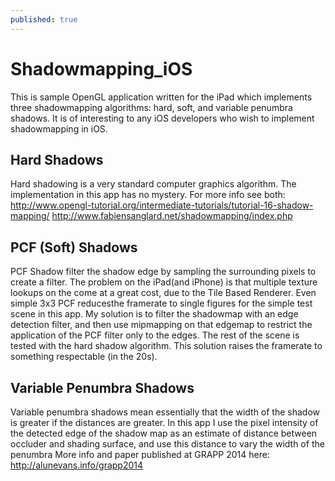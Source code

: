 ```yaml
---
published: true
---
```


Shadowmapping_iOS
=================
This is sample OpenGL application written for the iPad which implements three shadowmapping algorithms: hard, soft, and variable penumbra shadows. It is of interesting to any iOS developers who wish to implement shadowmapping in iOS.  
## Hard Shadows
Hard shadowing is a very standard computer graphics algorithm. The implementation in this app has no mystery. For more info see both:   
http://www.opengl-tutorial.org/intermediate-tutorials/tutorial-16-shadow-mapping/
http://www.fabiensanglard.net/shadowmapping/index.php
## PCF (Soft) Shadows
PCF Shadow filter the shadow edge by sampling the surrounding pixels to create a filter. The problem on the iPad(and iPhone) is that multiple texture lookups on the come at a great cost, due to the Tile Based Renderer. Even simple 3x3 PCF reducesthe framerate to single figures for the simple test scene in this app. My solution is to filter the shadowmap with an edge detection filter, and then use mipmapping on that edgemap to restrict the application of the PCF filter only to the edges. The rest of the scene is tested with the hard shadow algorithm. This solution raises the framerate to something respectable (in the 20s).
## Variable Penumbra Shadows
Variable penumbra shadows mean essentially that the width of the shadow is greater if the distances are greater. In this app I use the pixel intensity of the detected edge of the shadow map as an estimate of distance between occluder and shading surface, and use this distance to vary the width of the penumbra
More info and paper published at GRAPP 2014 here:
http://alunevans.info/grapp2014



